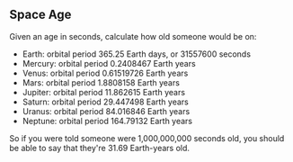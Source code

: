 ## Space Age
Given an age in seconds, calculate how old someone would be on:
* Earth: orbital period 365.25 Earth days, or 31557600 seconds
* Mercury: orbital period 0.2408467 Earth years
* Venus: orbital period 0.61519726 Earth years
* Mars: orbital period 1.8808158 Earth years
* Jupiter: orbital period 11.862615 Earth years
* Saturn: orbital period 29.447498 Earth years
* Uranus: orbital period 84.016846 Earth years
* Neptune: orbital period 164.79132 Earth years
<!-- stop bullet -->
So if you were told someone were 1,000,000,000 seconds old,
you should be able to say that they're 31.69 Earth-years old.